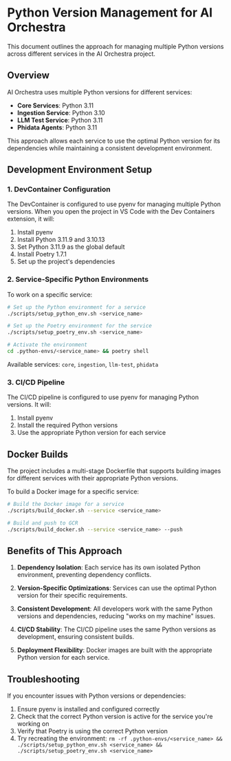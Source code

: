 # Python Version Management for AI Orchestra

This document outlines the approach for managing multiple Python versions across different services in the AI Orchestra project.

## Overview

AI Orchestra uses multiple Python versions for different services:

- **Core Services**: Python 3.11
- **Ingestion Service**: Python 3.10
- **LLM Test Service**: Python 3.11
- **Phidata Agents**: Python 3.11

This approach allows each service to use the optimal Python version for its dependencies while maintaining a consistent development environment.

## Development Environment Setup

### 1. DevContainer Configuration

The DevContainer is configured to use pyenv for managing multiple Python versions. When you open the project in VS Code with the Dev Containers extension, it will:

1. Install pyenv
2. Install Python 3.11.9 and 3.10.13
3. Set Python 3.11.9 as the global default
4. Install Poetry 1.7.1
5. Set up the project's dependencies

### 2. Service-Specific Python Environments

To work on a specific service:

```bash
# Set up the Python environment for a service
./scripts/setup_python_env.sh <service_name>

# Set up the Poetry environment for the service
./scripts/setup_poetry_env.sh <service_name>

# Activate the environment
cd .python-envs/<service_name> && poetry shell
```

Available services: `core`, `ingestion`, `llm-test`, `phidata`

### 3. CI/CD Pipeline

The CI/CD pipeline is configured to use pyenv for managing Python versions. It will:

1. Install pyenv
2. Install the required Python versions
3. Use the appropriate Python version for each service

## Docker Builds

The project includes a multi-stage Dockerfile that supports building images for different services with their appropriate Python versions.

To build a Docker image for a specific service:

```bash
# Build the Docker image for a service
./scripts/build_docker.sh --service <service_name>

# Build and push to GCR
./scripts/build_docker.sh --service <service_name> --push
```

## Benefits of This Approach

1. **Dependency Isolation**: Each service has its own isolated Python environment, preventing dependency conflicts.

2. **Version-Specific Optimizations**: Services can use the optimal Python version for their specific requirements.

3. **Consistent Development**: All developers work with the same Python versions and dependencies, reducing "works on my machine" issues.

4. **CI/CD Stability**: The CI/CD pipeline uses the same Python versions as development, ensuring consistent builds.

5. **Deployment Flexibility**: Docker images are built with the appropriate Python version for each service.

## Troubleshooting

If you encounter issues with Python versions or dependencies:

1. Ensure pyenv is installed and configured correctly
2. Check that the correct Python version is active for the service you're working on
3. Verify that Poetry is using the correct Python version
4. Try recreating the environment: `rm -rf .python-envs/<service_name> && ./scripts/setup_python_env.sh <service_name> && ./scripts/setup_poetry_env.sh <service_name>`